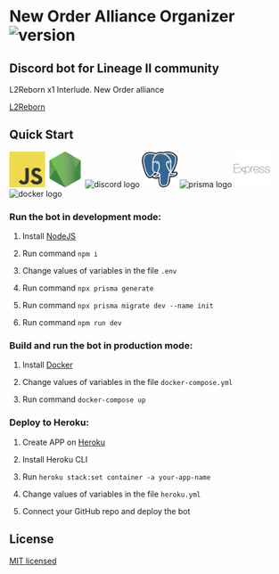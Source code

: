 # New Order Alliance Organizer ![version](https://img.shields.io/badge/version-1.8.0-blue.svg)

## Discord bot for Lineage II community

L2Reborn x1 Interlude. New Order alliance

[L2Reborn](https://l2reborn.org/)

## Quick Start

<img src="https://raw.githubusercontent.com/github/explore/80688e429a7d4ef2fca1e82350fe8e3517d3494d/topics/javascript/javascript.png" class="d-block rounded-1 mr-3 flex-shrink-0" alt="javascript logo" width="64" height="64"> <img src="https://raw.githubusercontent.com/github/explore/80688e429a7d4ef2fca1e82350fe8e3517d3494d/topics/nodejs/nodejs.png" class="d-block rounded-1 mr-3 flex-shrink-0" alt="node.js logo" width="64" height="64"> <img src="https://avatars.githubusercontent.com/u/26492485?s=64&v=4" class="d-block rounded-1 mr-3 flex-shrink-0" alt="discord logo" width="64" height="64"> <img src="https://raw.githubusercontent.com/github/explore/80688e429a7d4ef2fca1e82350fe8e3517d3494d/topics/postgresql/postgresql.png" class="d-block rounded-1 mr-3 flex-shrink-0" alt="postgresql logo" width="64" height="64"> <img src="https://avatars.githubusercontent.com/u/17219288?s=200&v=4" class="d-block rounded-1 mr-3 flex-shrink-0" alt="prisma logo" width="64" height="64"> <img src="https://raw.githubusercontent.com/github/explore/80688e429a7d4ef2fca1e82350fe8e3517d3494d/topics/express/express.png" class="d-block rounded-1 mr-3 flex-shrink-0" alt="express logo" width="64" height="64"> <img src="https://avatars.githubusercontent.com/u/5429470?s=200&v=4" class="d-block rounded-1 mr-3 flex-shrink-0" alt="docker logo" width="64" height="64">

### Run the bot in development mode:

1. Install [NodeJS](https://nodejs.org)

2. Run command `npm i`

3. Change values of variables in the file `.env`

4. Run command `npx prisma generate`

5. Run command `npx prisma migrate dev --name init`

6. Run command `npm run dev`

### Build and run the bot in production mode:

1. Install [Docker](https://www.docker.com)

2. Change values of variables in the file `docker-compose.yml`

3. Run command `docker-compose up`

### Deploy to Heroku:

1. Create APP on [Heroku](https://heroku.com)

2. Install Heroku CLI

3. Run `heroku stack:set container -a your-app-name`

4. Change values of variables in the file `heroku.yml`

5. Connect your GitHub repo and deploy the bot

## License

[MIT licensed](LICENSE)
